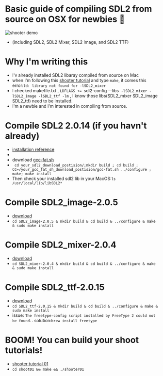 # Basic guide of compiling SDL2 from source on OSX for newbies 👾
![shooter demo](https://www.parallelrealities.co.uk/images/tutorials/shooter/shooter05.png)

+ (including SDL2, SDL2 Mixer, SDL2 Image, and SDL2 TTF) 

# Why I'm writing this
+ I'v already installed SDL2 libaray compiled from source on Mac
+ when I'm following this [shooter tutorial](https://www.parallelrealities.co.uk/tutorials/shooter/shooter1.php) and type `make`, it comes this error:`ld: library not found for -lSDL2_mixer`
+ I checked makefile.txt , `LDFLAGS += `sdl2-config --libs` -lSDL2_mixer -lSDL2_image -lSDL2_ttf -lm` , I know those libs(SDL2_mixer SDL2_image SDL2_ttf) need to be installed.
+ I'm a newbie and I'm interested in compiling from source.


# Compile SDL2 2.0.14 (if you havn't already)
+ [installation reference](https://wiki.libsdl.org/Installation#Mac_OS_X)
+ [installation reference]: your_sdl2_download_postision/doc/README-macos.md
+ download [gcc-fat.sh](https://hg.libsdl.org/SDL/raw-file/a8e6474302ea/build-scripts/gcc-fat.sh)
+ ` cd your_sdl2_download_postision/;mkdir build ; cd build ; CC=/your_gcc_fat_sh_download_postision/gcc-fat.sh ../configure ; make; make install`
+ Then check your installed sdl2 lib in your MacOS:`ls /usr/local/lib/libSDL2*`

# Compile SDL2_image-2.0.5
+ [download](https://www.libsdl.org/projects/SDL_image/release/SDL2_image-2.0.5.zip) 
+ `cd SDL2_image-2.0.5 & mkdir build & cd build & ../configure & make & sudo make install`

# Compile SDL2_mixer-2.0.4
+ [download](https://www.libsdl.org/projects/SDL_mixer/release/SDL2_mixer-2.0.4.zip)
+ `cd SDL2_mixer-2.0.4 & mkdir build & cd build & ../configure & make & sudo make install`

# Compile SDL2_ttf-2.0.15
+ [download](https://www.libsdl.org/projects/SDL_ttf/release/SDL2_ttf-2.0.15.zip) 
+ `cd SDL2_ttf-2.0.15 & mkdir build & cd build & ../configure & make & sudo make install`
+ issue: `The freetype-config script installed by FreeType 2 could not be found.`. solution:`brew install freetype`


# BOOM! You can build your shoot tutorials!
+ [shooter tutorial 01](https://www.parallelrealities.co.uk/tutorials/shooter/shooter1.php) 
+ `cd shoot01 && make && ./shooter01 `
